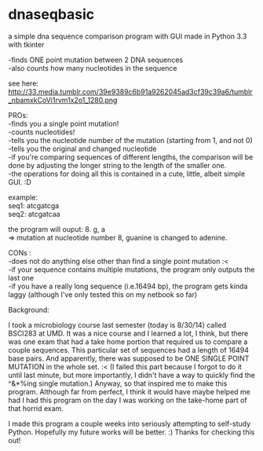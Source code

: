 dnaseqbasic
===========
a simple dna sequence comparison program with GUI made in Python 3.3 with tkinter    

-finds ONE point mutation between 2 DNA sequences  
-also counts how many nucleotides in the sequence 

see here: http://33.media.tumblr.com/39e9389c6b91a9262045ad3cf39c39a6/tumblr_nbamxkCoVi1rvm1x2o1_1280.png 

PROs:  
-finds you a single point mutation!  
-counts nucleotides!  
-tells you the nucleotide number of the mutation (starting from 1, and not 0)  
-tells you the original and changed nucleotide  
-if you're comparing sequences of different lengths, the comparison will be done by adjusting the longer string to the   length of the smaller one.  
-the operations for doing all this is contained in a cute, little, albeit simple GUI. :D  

example:  
seq1: atcgatcga  
seq2: atcgatcaa  

the program will ouput: 8. g, a   
=> mutation at nucleotide number 8, guanine is changed to adenine.   

CONs :  
-does not do anything else other than find a single point mutation :<  
-if your sequence contains multiple mutations, the program only outputs the last one  
-if you have a really long sequence (i.e.16494 bp), the program gets kinda laggy (although I've only tested this on my   netbook so far)  

Background:  

   I took a microbiology course last semester (today is 8/30/14) called BSCI283 at UMD. It was a nice course and I learned a lot, I think, but there was one exam that had a take home portion that required us to compare a couple sequences. This particular set of sequences had a length of 16494 base pairs. And apparently, there was supposed to be ONE SINGLE POINT MUTATION in the whole set. :< (I failed this part because I forgot to do it until last minute, but more importantly, I didn't have a way to quickly find the ^&*%ing single mutation.) Anyway, so that inspired me to make this program. Although far from perfect, I think it would have maybe helped me had I had this program on the day I was working on the take-home part of that horrid exam.  
    
I made this program a couple weeks into seriously attempting to self-study Python. Hopefully my future works will be better. :) Thanks for checking this out!
